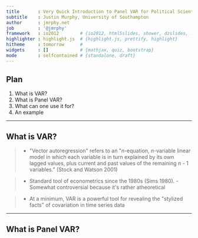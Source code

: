 ```yaml
---
title       : Very Quick Introduction to Panel VAR for Political Scientists
subtitle    : Justin Murphy, University of Southampton
author      : jmrphy.net
job         : '@jmrphy'
framework   : io2012        # {io2012, html5slides, shower, dzslides, ...}
highlighter : highlight.js  # {highlight.js, prettify, highlight}
hitheme     : tomorrow      # 
widgets     : []            # {mathjax, quiz, bootstrap}
mode        : selfcontained # {standalone, draft}
---
```


## Plan

1. What is VAR?
2. What is Panel VAR?
3. What can one use it for?
4. An example

---

## What is VAR?

> - "Vector autoregression" refers to an "*n*-equation, *n*-variable linear model in which each variable is in turn explained by its own lagged values, plus current and past values of the remaining n - 1 variables." (Stock and Watson 2001)

> - Standard tool of econometrics since the 1980s (Sims 1980).
    - Somewhat controversial because it's rather atheoretical
    
> - At a minimum, VAR is a powerful tool for revealing the "stylized facts" of covariation in time series data

---

## What is Panel VAR?




